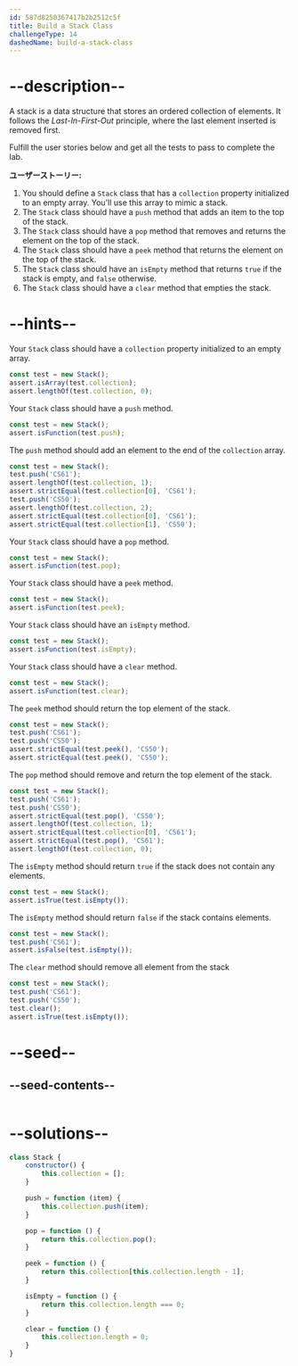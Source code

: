 ```yaml
---
id: 587d8250367417b2b2512c5f
title: Build a Stack Class
challengeType: 14
dashedName: build-a-stack-class
---
```


# --description--

A stack is a data structure that stores an ordered collection of elements. It follows the *Last-In-First-Out* principle, where the last element inserted is removed first.

Fulfill the user stories below and get all the tests to pass to complete the lab.

**ユーザーストーリー:**

1. You should define a `Stack` class that has a `collection` property initialized to an empty array. You'll use this array to mimic a stack.
1. The `Stack` class should have a `push` method that adds an item to the top of the stack.
1. The `Stack` class should have a `pop` method that removes and returns the element on the top of the stack.
1. The `Stack` class should have a `peek` method that returns the element on the top of the stack.
1. The `Stack` class should have an `isEmpty` method that returns `true` if the stack is empty, and `false` otherwise.
1. The `Stack` class should have a `clear` method that empties the stack.

# --hints--

Your `Stack` class should have a `collection` property initialized to an empty array.

```js
const test = new Stack();
assert.isArray(test.collection);
assert.lengthOf(test.collection, 0);
```

Your `Stack` class should have a `push` method.

```js
const test = new Stack();
assert.isFunction(test.push);
```

The `push` method should add an element to the end of the `collection` array.

```js
const test = new Stack();
test.push('CS61');
assert.lengthOf(test.collection, 1);
assert.strictEqual(test.collection[0], 'CS61');
test.push('CS50');
assert.lengthOf(test.collection, 2);
assert.strictEqual(test.collection[0], 'CS61');
assert.strictEqual(test.collection[1], 'CS50');
```

Your `Stack` class should have a `pop` method.

```js
const test = new Stack();
assert.isFunction(test.pop);
```

Your `Stack` class should have a `peek` method.

```js
const test = new Stack();
assert.isFunction(test.peek);
```

Your `Stack` class should have an `isEmpty` method.

```js
const test = new Stack();
assert.isFunction(test.isEmpty);
```

Your `Stack` class should have a `clear` method.

```js
const test = new Stack();
assert.isFunction(test.clear);
```

The `peek` method should return the top element of the stack.

```js
const test = new Stack();
test.push('CS61');
test.push('CS50');
assert.strictEqual(test.peek(), 'CS50');
assert.strictEqual(test.peek(), 'CS50');
```

The `pop` method should remove and return the top element of the stack.

```js
const test = new Stack();
test.push('CS61');
test.push('CS50');
assert.strictEqual(test.pop(), 'CS50');
assert.lengthOf(test.collection, 1);
assert.strictEqual(test.collection[0], 'CS61');
assert.strictEqual(test.pop(), 'CS61');
assert.lengthOf(test.collection, 0);
```

The `isEmpty` method should return `true` if the stack does not contain any elements.

```js
const test = new Stack();
assert.isTrue(test.isEmpty());
```

The `isEmpty` method should return `false` if the stack contains elements.

```js
const test = new Stack();
test.push('CS61');
assert.isFalse(test.isEmpty());
```

The `clear` method should remove all element from the stack

```js
const test = new Stack();
test.push('CS61');
test.push('CS50');
test.clear();
assert.isTrue(test.isEmpty());
```

# --seed--

## --seed-contents--

```js

```

# --solutions--

```js
class Stack {
    constructor() {
        this.collection = [];
    }

    push = function (item) {
        this.collection.push(item);
    }

    pop = function () {
        return this.collection.pop();
    }

    peek = function () {
        return this.collection[this.collection.length - 1];
    }

    isEmpty = function () {
        return this.collection.length === 0;
    }

    clear = function () {
        this.collection.length = 0;
    }
}
```
